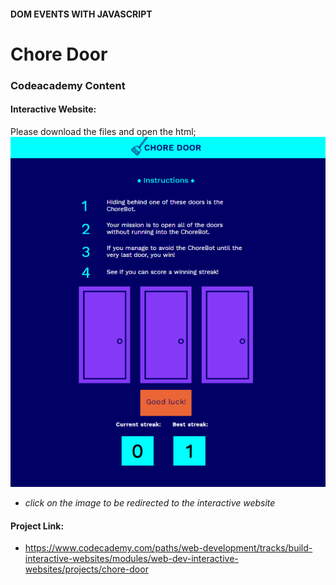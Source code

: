 #### DOM EVENTS WITH JAVASCRIPT

# Chore Door

### Codeacademy Content

#### Interactive Website:
Please download the files and open the html;
[![choredoor](choredoor.png)](https://s3.amazonaws.com/codecademy-content/projects/chore-door/chore-door-final/index.html)
- *click on the image to be redirected to the interactive website*

#### Project Link:
- https://www.codecademy.com/paths/web-development/tracks/build-interactive-websites/modules/web-dev-interactive-websites/projects/chore-door
